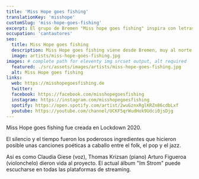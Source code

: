```yaml
---
title: 'Miss Hope goes fishing'
translationKey: 'misshope'
customSlug: 'miss-hope-goes-fishing'
excerpt: El grupo de Bremen "Miss hope goes fishing" inspira con letras profundas y melodías pegadizas. Canciones poéticas a caballo entre el folk, el pop y el jazz.
occupation: 'cantautores'
seo:
  title: Miss Hope goes fishing
  description: Miss Hope goes fishing viene desde Bremen, muy al norte de Alemania. Nació en 2020, cuando todo el mundo se quedaba en casa por Corona.
  image: artists/miss-hope-goes-fishing.jpg
images: # complete path for eleventy img srcset output, alt required
  featured: ./src/assets/images/artists/miss-hope-goes-fishing.jpg
  alt: Miss Hope goes fishing
links:
  web: https://misshopegoesfishing.de
  twitter:
  facebook: https://facebook.com/misshopegoesfishing
  instagram: https://instagram.com/misshopegoesfishing
  spotify: https://open.spotify.com/artist/2wuGznxRglKRZn86cdbLxf
  youtube: https://youtube.com/channel/UCKF5qrWudHok9Udci0jsDjg
---
```


Miss Hope goes fishing fue creada en Lockdown 2020.

El silencio y el tiempo fueron los poderosos ingredientes que hicieron posible unas canciones poéticas a caballo entre el folk, el pop y el jazz.

Así es como Claudia Giese (voz), Thomas Krizsan (piano) Arturo Figueroa (violonchelo) dieron vida al proyecto.
El actual álbum "Im Strom" puede escucharse en todas las plataformas de streaming.
